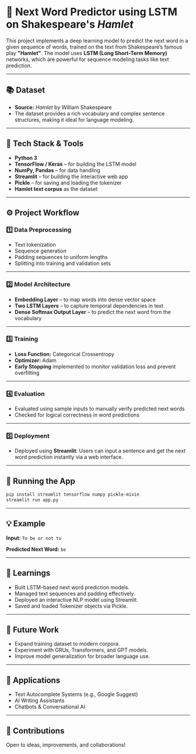 

# 📝 Next Word Predictor using LSTM on Shakespeare's *Hamlet*

This project implements a deep learning model to predict the next word in a given sequence of words, trained on the text from Shakespeare’s famous play **"Hamlet"**. The model uses **LSTM (Long Short-Term Memory)** networks, which are powerful for sequence modeling tasks like text prediction.

---

## 📚 Dataset
- **Source:** *Hamlet* by William Shakespeare
- The dataset provides a rich vocabulary and complex sentence structures, making it ideal for language modeling.

---

## 🔧 Tech Stack & Tools

- **Python 3**
- **TensorFlow / Keras** – for building the LSTM model
- **NumPy, Pandas** – for data handling
- **Streamlit** – for building the interactive web app
- **Pickle** – for saving and loading the tokenizer
- **Hamlet text corpus** as the dataset

---

## ⚙️ Project Workflow

### 1️⃣ Data Preprocessing
- Text tokenization
- Sequence generation
- Padding sequences to uniform lengths
- Splitting into training and validation sets

---

### 2️⃣ Model Architecture
- **Embedding Layer** – to map words into dense vector space
- **Two LSTM Layers** – to capture temporal dependencies in text
- **Dense Softmax Output Layer** – to predict the next word from the vocabulary

---

### 3️⃣ Training
- **Loss Function:** Categorical Crossentropy  
- **Optimizer:** Adam  
- **Early Stopping** implemented to monitor validation loss and prevent overfitting

---

### 4️⃣ Evaluation
- Evaluated using sample inputs to manually verify predicted next words
- Checked for logical correctness in word predictions

---

### 5️⃣ Deployment
- Deployed using **Streamlit**: Users can input a sentence and get the next word prediction instantly via a web interface.

---

## 🚀 Running the App

```bash
pip install streamlit tensorflow numpy pickle-mixin
streamlit run app.py
```

---

## 💡 Example

**Input:**
`To be or not to`

**Predicted Next Word:**
`be`

---

## 📝 Learnings

* Built LSTM-based next word prediction models.
* Managed text sequences and padding effectively.
* Deployed an interactive NLP model using Streamlit.
* Saved and loaded Tokenizer objects via Pickle.

---

## 🎯 Future Work

* Expand training dataset to modern corpora.
* Experiment with GRUs, Transformers, and GPT models.
* Improve model generalization for broader language use.

---

## 📌 Applications

* Text Autocomplete Systems (e.g., Google Suggest)
* AI Writing Assistants
* Chatbots & Conversational AI

---

## 🤝 Contributions

Open to ideas, improvements, and collaborations!



